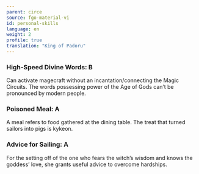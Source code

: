 ```yaml
---
parent: circe
source: fgo-material-vi
id: personal-skills
language: en
weight: 2
profile: true
translation: "King of Padoru"
---
```


### High-Speed Divine Words: B

Can activate magecraft without an incantation/connecting the Magic Circuits.
The words possessing power of the Age of Gods can’t be pronounced by modern people.

### Poisoned Meal: A

A meal refers to food gathered at the dining table.
The treat that turned sailors into pigs is kykeon.

### Advice for Sailing: A

For the setting off of the one who fears the witch’s wisdom and knows the goddess’ love, she grants useful advice to overcome hardships.
